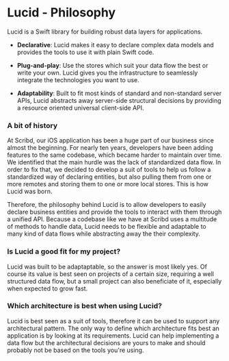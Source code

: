 # Lucid - Philosophy

Lucid is a Swift library for building robust data layers for applications.

- **Declarative**: Lucid makes it easy to declare complex data models and provides the tools to use it with plain Swift code.

- **Plug-and-play**: Use the stores which suit your data flow the best or write your own. Lucid gives you the infrastructure to seamlessly integrate the technologies you want to use.

- **Adaptability**: Built to fit most kinds of standard and non-standard server APIs, Lucid abstracts away server-side structural decisions by providing a resource oriented universal client-side API.

### A bit of history

At Scribd, our iOS application has been a huge part of our business since almost the beginning. For nearly ten years, developers have been adding features to the same codebase, which became harder to maintain over time. We identified that the main hurdle was the lack of standardized data flow. In order to fix that, we decided to develop a suit of tools to help us follow a standardized way of declaring entities, but also pulling them from one or more remotes and storing them to one or more local stores. This is how Lucid was born.

Therefore, the philosophy behind Lucid is to allow developers to easily declare business entities and provide the tools to interact with them through a unified API. Because a codebase like we have at Scribd uses a multitude of methods to handle data, Lucid needs to be flexible and adaptable to many kind of data flows while abstracting away the their complexity.

### Is Lucid a good fit for my project?

Lucid was built to be adaptaptable, so the answer is most likely yes. Of course its value is best seen on projects of a certain size, requiring a well structured data flow, but a small project can also beneficiate of it, especially when expected to grow fast.

### Which architecture is best when using Lucid?

Lucid is best seen as a suit of tools, therefore it can be used to support any architectural pattern. The only way to define which architecture fits best an application is by looking at its requirements. Lucid can help implementing a data flow but the architectural decisions are yours to make and should probably not be based on the tools you're using.

